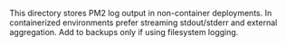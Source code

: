 This directory stores PM2 log output in non-container deployments.
In containerized environments prefer streaming stdout/stderr and external aggregation.
Add to backups only if using filesystem logging.
